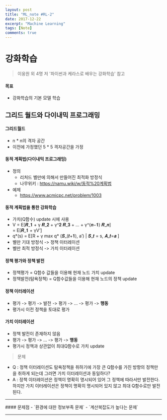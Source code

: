 ```yaml
---
layout: post
title: "ML_note #RL-2"
date: 2017-12-22
excerpt: "Machine Learning"
tags: [Note]
comments: true
---
```

# 강화학습
> 이웅원 외 4명 저 '파이썬과 케라스로 배우는 강화학습' 참고

#### 목표
- 강화학습의 기본 모델 학습

## 그리드 월드와 다이내믹 프로그래밍
#### 그리드월드
- n * n의 격자 공간
- 이전에 가정했던 5 * 5 격자공간을 가정

#### 동적 계획법(다이내믹 프로그래밍)
- 정의
  - 리처드 벨만에 의해서 만들어진 최적화 방정식
  - 나무위키 : https://namu.wiki/w/동적%20계획법
- 예제
  - https://www.acmicpc.net/problem/1003

#### 동적 계획법을 통한 강화학습
- 가치(Q함수) update 시에 사용
-  V 	=  E[𝑹_𝟏  + γ 𝑹_𝟐 + γ^𝟐 𝑹_𝟑   + … + γ^(𝒏−𝟏) 𝑹_𝒏]<br>
  	=   E[𝑹_𝟏 + γV’]
-  q*(s)  	= E[R + γ max q* (𝑺_(𝒕+𝟏), a’) | 𝑺_𝒕 = s, 𝑨_𝒕=𝒂 ]
- 벨만 기대 방정식 -> 정책 이터레이션
- 벨만 최적 방정식 -> 가치 이터레이션

#### 정책 평가와 정책 발전
- 정책평가 = Q함수 값들을 이용해 현재 노드 가치 update
- 정책발전(탐욕정책) = Q함수값들을 이용해 현재 노드의 정책 update

#### 정책 이터레이션
- 평가 -> 평가 -> 발전 -> 평가 -> ... -> 평가 -> **행동**
- 평가시 이전 정책을 토대로 평가

#### 가치 이터레이션
- 정책 발전이 존재하지 않음
- 평가 -> 평가 ->  ... -> 평가 -> **행동**
-  평가시 정책과 상관없이 최대Q함수로 가치 update

>문제
- Q : 정책 이터레이션도 탐욕정책을 취하기에 가장 큰 Q함수를 가진 방향의 정책만을 취하게 되는데 그러면 가치 이터레이션과 동일하다?
- A : 정책 이터레이션은 정책이 명확히 명시되어 있어 그 정책에 따라서만 발전한다.
하지만 가치 이터레이션은 정책이 명확히 명시되어 있지 않고 최대 Q함수로만 발전된다.


<hr/>
#### 문제점
- `환경에 대한 정보부족 문제`
- `계산복잡도가 높다는 문제`

<hr/>
